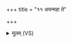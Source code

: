 +++
title = "११ अयन्महा ते"

+++
<details><summary>मूलम् (VS)</summary>

अ॒यन्म॒हा ते॑ अर्वा॒हः ॥
</details>